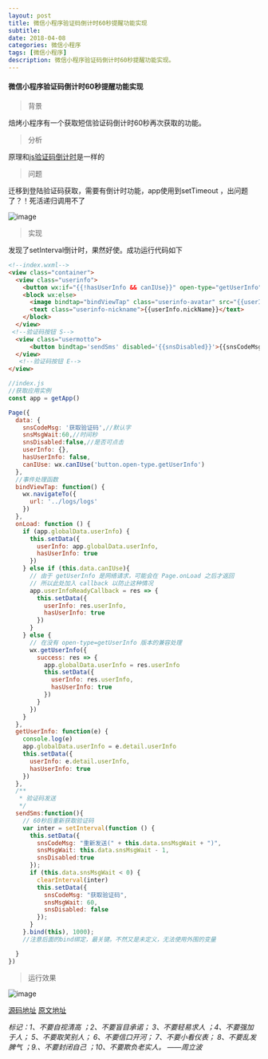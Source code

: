 ```yaml
---
layout: post
title: 微信小程序验证码倒计时60秒提醒功能实现
subtitle: 
date: 2018-04-08
categories: 微信小程序
tags: [微信小程序]
description: 微信小程序验证码倒计时60秒提醒功能实现。
---
```

#### 微信小程序验证码倒计时60秒提醒功能实现
> 背景 

焙烤小程序有一个获取短信验证码倒计时60秒再次获取的功能。

> 分析

原理和[js验证码倒计时](https://cnsyear.com/2018/02/24/1520094585699.html)是一样的

> 问题

迁移到登陆验证码获取，需要有倒计时功能，app使用到setTimeout ，出问题了？！死活递归调用不了

![image](http://cnsyear.com/images/blog/TIM截图20180408211423.png?1)

> 实现

发现了setInterval倒计时，果然好使。成功运行代码如下

```Html
<!--index.wxml-->
<view class="container">
  <view class="userinfo">
    <button wx:if="{{!hasUserInfo && canIUse}}" open-type="getUserInfo" bindgetuserinfo="getUserInfo"> 获取头像昵称 </button>
    <block wx:else>
      <image bindtap="bindViewTap" class="userinfo-avatar" src="{{userInfo.avatarUrl}}" background-size="cover"></image>
      <text class="userinfo-nickname">{{userInfo.nickName}}</text>
    </block>
  </view>
 <!--验证码按钮 S-->
  <view class="usermotto">
      <button bindtap='sendSms' disabled='{{snsDisabled}}'>{{snsCodeMsg}}</button>
  </view>
   <!--验证码按钮 E-->
</view>

```

```Javascript
//index.js
//获取应用实例
const app = getApp()

Page({
  data: {
    snsCodeMsg: '获取验证码',//默认字
    snsMsgWait:60,//时间秒
    snsDisabled:false,//是否可点击
    userInfo: {},
    hasUserInfo: false,
    canIUse: wx.canIUse('button.open-type.getUserInfo')
  },
  //事件处理函数
  bindViewTap: function() {
    wx.navigateTo({
      url: '../logs/logs'
    })
  },
  onLoad: function () {
    if (app.globalData.userInfo) {
      this.setData({
        userInfo: app.globalData.userInfo,
        hasUserInfo: true
      })
    } else if (this.data.canIUse){
      // 由于 getUserInfo 是网络请求，可能会在 Page.onLoad 之后才返回
      // 所以此处加入 callback 以防止这种情况
      app.userInfoReadyCallback = res => {
        this.setData({
          userInfo: res.userInfo,
          hasUserInfo: true
        })
      }
    } else {
      // 在没有 open-type=getUserInfo 版本的兼容处理
      wx.getUserInfo({
        success: res => {
          app.globalData.userInfo = res.userInfo
          this.setData({
            userInfo: res.userInfo,
            hasUserInfo: true
          })
        }
      })
    }
  },
  getUserInfo: function(e) {
    console.log(e)
    app.globalData.userInfo = e.detail.userInfo
    this.setData({
      userInfo: e.detail.userInfo,
      hasUserInfo: true
    })
  },
  /**
   * 验证码发送
   */
  sendSms:function(){
    // 60秒后重新获取验证码
    var inter = setInterval(function () {
      this.setData({
        snsCodeMsg: "重新发送(" + this.data.snsMsgWait + ")",
        snsMsgWait: this.data.snsMsgWait - 1,
        snsDisabled:true
      });
      if (this.data.snsMsgWait < 0) {
        clearInterval(inter)
        this.setData({
          snsCodeMsg: "获取验证码",
          snsMsgWait: 60,
          snsDisabled: false
        });
      }
    }.bind(this), 1000);
    //注意后面的bind绑定，最关键。不然又是未定义，无法使用外围的变量

  }
})
```

> 运行效果

![image](http://cnsyear.com/images/blog/TIM截图20180408212832.png?1)

[源码地址](https://github.com/cnsyear/tools/tree/master/%E5%BE%AE%E4%BF%A1%E5%B0%8F%E7%A8%8B%E5%BA%8F/app-djs)
[原文地址](https://yq.aliyun.com/articles/503384)

*标记：1、不要自视清高 ；2、不要盲目承诺； 3、不要轻易求人 ；4、不要强加于人； 5、不要取笑别人； 6、不要信口开河； 7、不要小看仪表； 8、不要乱发脾气 ；9.、不要封闭自己 ；10、不要欺负老实人。
——周立波*